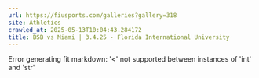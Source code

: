 ```yaml
---
url: https://fiusports.com/galleries?gallery=318
site: Athletics
crawled_at: 2025-05-13T10:04:43.284172
title: BSB vs Miami | 3.4.25 - Florida International University
---
```


Error generating fit markdown: '<' not supported between instances of 'int' and 'str'